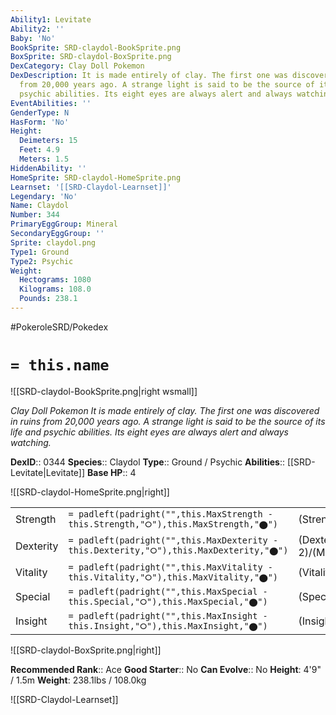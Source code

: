 ```yaml
---
Ability1: Levitate
Ability2: ''
Baby: 'No'
BookSprite: SRD-claydol-BookSprite.png
BoxSprite: SRD-claydol-BoxSprite.png
DexCategory: Clay Doll Pokemon
DexDescription: It is made entirely of clay. The first one was discovered in ruins
  from 20,000 years ago. A strange light is said to be the source of its life and
  psychic abilities. Its eight eyes are always alert and always watching.
EventAbilities: ''
GenderType: N
HasForm: 'No'
Height:
  Deimeters: 15
  Feet: 4.9
  Meters: 1.5
HiddenAbility: ''
HomeSprite: SRD-claydol-HomeSprite.png
Learnset: '[[SRD-Claydol-Learnset]]'
Legendary: 'No'
Name: Claydol
Number: 344
PrimaryEggGroup: Mineral
SecondaryEggGroup: ''
Sprite: claydol.png
Type1: Ground
Type2: Psychic
Weight:
  Hectograms: 1080
  Kilograms: 108.0
  Pounds: 238.1
---
```


#PokeroleSRD/Pokedex

# `= this.name`

![[SRD-claydol-BookSprite.png|right wsmall]]

*Clay Doll Pokemon*
*It is made entirely of clay. The first one was discovered in ruins from 20,000 years ago. A strange light is said to be the source of its life and psychic abilities. Its eight eyes are always alert and always watching.*

**DexID**:: 0344
**Species**:: Claydol
**Type**:: Ground / Psychic
**Abilities**:: [[SRD-Levitate|Levitate]]
**Base HP**:: 4

![[SRD-claydol-HomeSprite.png|right]]

|           |                                                                                        |                                          |
| --------- | -------------------------------------------------------------------------------------- | ---------------------------------------- |
| Strength  | `= padleft(padright("",this.MaxStrength - this.Strength,"⭘"),this.MaxStrength,"⬤")`    | (Strength::2)/(MaxStrength::5)   |
| Dexterity | `= padleft(padright("",this.MaxDexterity - this.Dexterity,"⭘"),this.MaxDexterity,"⬤")` | (Dexterity:: 2)/(MaxDexterity::5) |
| Vitality  | `= padleft(padright("",this.MaxVitality - this.Vitality,"⭘"),this.MaxVitality,"⬤")`    | (Vitality::3)/(MaxVitality::6)   |
| Special   | `= padleft(padright("",this.MaxSpecial - this.Special,"⭘"),this.MaxSpecial,"⬤")`       | (Special::2)/(MaxSpecial::5)     |
| Insight   | `= padleft(padright("",this.MaxInsight - this.Insight,"⭘"),this.MaxInsight,"⬤")`       | (Insight::3)/(MaxInsight::6)     |

![[SRD-claydol-BoxSprite.png|right]]

**Recommended Rank**:: Ace
**Good Starter**:: No
**Can Evolve**:: No
**Height**: 4'9" / 1.5m
**Weight**: 238.1lbs / 108.0kg

![[SRD-Claydol-Learnset]]